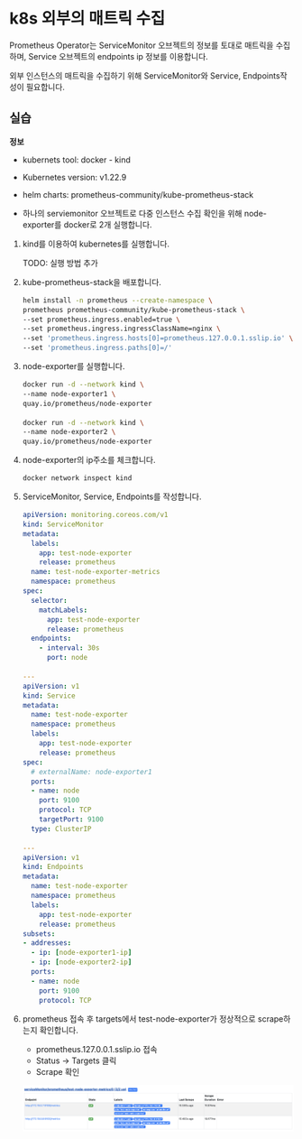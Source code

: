 # k8s 외부의 매트릭 수집

Prometheus Operator는 ServiceMonitor 오브젝트의 정보를 토대로 매트릭을 수집하며, Service 오브젝트의 endpoints ip 정보를 이용합니다.

외부 인스턴스의 매트릭을 수집하기 위해 ServiceMonitor와 Service, Endpoints작성이 필요합니다.

## 실습

**정보**

- kubernets tool: docker - kind
- Kubernetes version: v1.22.9
- helm charts: prometheus-community/kube-prometheus-stack

- 하나의 serviemonitor 오브젝트로 다중 인스턴스 수집 확인을 위해 node-exporter를 docker로 2개 실행합니다.

1. kind를 이용하여 kubernetes를 실행합니다.

   TODO: 실행 방법 추가

2. kube-prometheus-stack을 배포합니다.

   ```bash
   helm install -n prometheus --create-namespace \
   prometheus prometheus-community/kube-prometheus-stack \
   --set prometheus.ingress.enabled=true \
   --set prometheus.ingress.ingressClassName=nginx \
   --set 'prometheus.ingress.hosts[0]=prometheus.127.0.0.1.sslip.io' \
   --set 'prometheus.ingress.paths[0]=/'
   ```

3. node-exporter를 실행합니다.

   ```bash
   docker run -d --network kind \
   --name node-exporter1 \
   quay.io/prometheus/node-exporter
   
   docker run -d --network kind \
   --name node-exporter2 \
   quay.io/prometheus/node-exporter
   ```

4. node-exporter의 ip주소를 체크합니다.

   ```bash
   docker network inspect kind
   ```

5. ServiceMonitor, Service, Endpoints를 작성합니다.

   ```yaml
   apiVersion: monitoring.coreos.com/v1
   kind: ServiceMonitor
   metadata:
     labels:
       app: test-node-exporter
       release: prometheus
     name: test-node-exporter-metrics
     namespace: prometheus
   spec:
     selector:
       matchLabels:
         app: test-node-exporter
         release: prometheus
     endpoints:
       - interval: 30s
         port: node
   
   ---
   apiVersion: v1
   kind: Service
   metadata:
     name: test-node-exporter
     namespace: prometheus
     labels:
       app: test-node-exporter
       release: prometheus
   spec:
     # externalName: node-exporter1
     ports:
     - name: node
       port: 9100
       protocol: TCP
       targetPort: 9100
     type: ClusterIP
   
   ---
   apiVersion: v1
   kind: Endpoints
   metadata:
     name: test-node-exporter
     namespace: prometheus
     labels:
       app: test-node-exporter
       release: prometheus
   subsets:
   - addresses:
     - ip: [node-exporter1-ip]
     - ip: [node-exporter2-ip]
     ports:
     - name: node
       port: 9100
       protocol: TCP
   ```

6. prometheus 접속 후 targets에서 test-node-exporter가 정상적으로 scrape하는지 확인합니다.

   - prometheus.127.0.0.1.sslip.io 접속
   - Status -> Targets 클릭
   - Scrape 확인

   ![image-20221023184235508](./img/image-20221023184235508.png)

